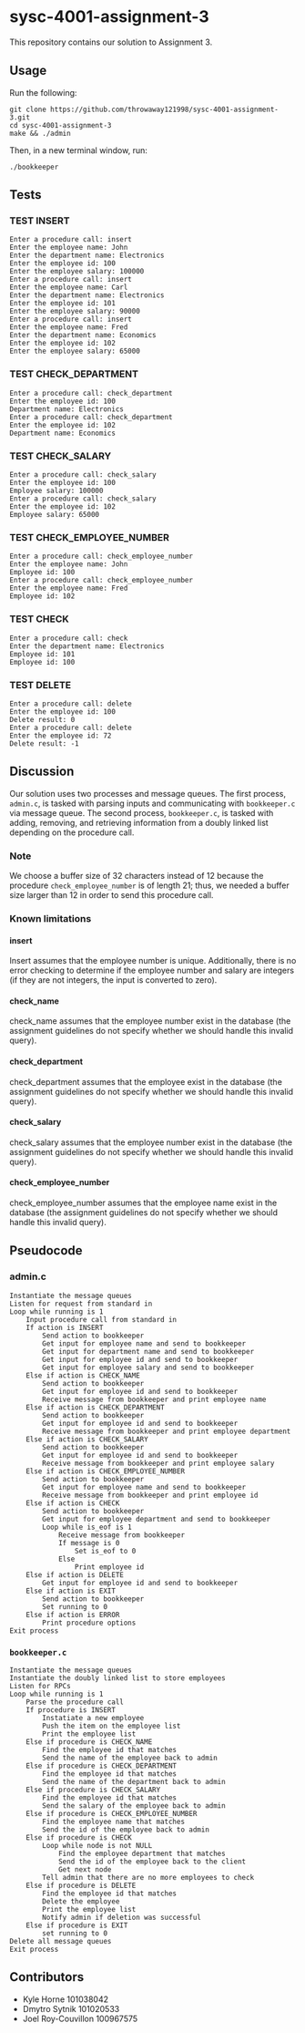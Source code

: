 # sysc-4001-assignment-3

This repository contains our solution to Assignment 3.

## Usage

Run the following:
```
git clone https://github.com/throwaway121998/sysc-4001-assignment-3.git
cd sysc-4001-assignment-3
make && ./admin 
```
Then, in a new terminal window, run:
```
./bookkeeper 
```

## Tests

### TEST INSERT
```
Enter a procedure call: insert
Enter the employee name: John
Enter the department name: Electronics
Enter the employee id: 100
Enter the employee salary: 100000
Enter a procedure call: insert
Enter the employee name: Carl
Enter the department name: Electronics
Enter the employee id: 101
Enter the employee salary: 90000
Enter a procedure call: insert
Enter the employee name: Fred
Enter the department name: Economics
Enter the employee id: 102
Enter the employee salary: 65000
```
### TEST CHECK_DEPARTMENT
```
Enter a procedure call: check_department
Enter the employee id: 100
Department name: Electronics
Enter a procedure call: check_department
Enter the employee id: 102
Department name: Economics
```
### TEST CHECK_SALARY
```
Enter a procedure call: check_salary
Enter the employee id: 100
Employee salary: 100000
Enter a procedure call: check_salary
Enter the employee id: 102
Employee salary: 65000

```
### TEST CHECK_EMPLOYEE_NUMBER
```
Enter a procedure call: check_employee_number
Enter the employee name: John
Employee id: 100
Enter a procedure call: check_employee_number
Enter the employee name: Fred
Employee id: 102
```
### TEST CHECK
```
Enter a procedure call: check
Enter the department name: Electronics
Employee id: 101
Employee id: 100
```
### TEST DELETE
```
Enter a procedure call: delete
Enter the employee id: 100
Delete result: 0
Enter a procedure call: delete
Enter the employee id: 72
Delete result: -1
```

## Discussion

Our solution uses two processes and message queues. The first process, `admin.c`, is tasked with parsing inputs and communicating with `bookkeeper.c` via message queue. The second process, `bookkeeper.c`, is tasked with adding, removing, and retrieving information from a doubly linked list depending on the procedure call.

### Note 

We choose a buffer size of 32 characters instead of 12 because the procedure `check_employee_number` is of length 21; thus, we needed a buffer size larger than 12 in order to send this procedure call.

### Known limitations

#### insert 
Insert assumes that the employee number is unique. Additionally, there is no error checking to determine if the employee number and salary are integers (if they are not integers, the input is converted to zero).

#### check_name
check_name assumes that the employee number exist in the database (the assignment guidelines do not specify whether we should handle this invalid query).

#### check_department
check_department assumes that the employee exist in the database (the assignment guidelines do not specify whether we should handle this invalid query).

#### check_salary
check_salary assumes that the employee number exist in the database (the assignment guidelines do not specify whether we should handle this invalid query).

#### check_employee_number
check_employee_number assumes that the employee name exist in the database (the assignment guidelines do not specify whether we should handle this invalid query).

## Pseudocode
### admin.c
```
Instantiate the message queues
Listen for request from standard in
Loop while running is 1
	Input procedure call from standard in
	If action is INSERT
		Send action to bookkeeper
		Get input for employee name and send to bookkeeper
		Get input for department name and send to bookkeeper
		Get input for employee id and send to bookkeeper
		Get input for employee salary and send to bookkeeper
	Else if action is CHECK_NAME
		Send action to bookkeeper
		Get input for employee id and send to bookkeeper
		Receive message from bookkeeper and print employee name
	Else if action is CHECK_DEPARTMENT
		Send action to bookkeeper
		Get input for employee id and send to bookkeeper
		Receive message from bookkeeper and print employee department
	Else if action is CHECK_SALARY
		Send action to bookkeeper
		Get input for employee id and send to bookkeeper
		Receive message from bookkeeper and print employee salary
	Else if action is CHECK_EMPLOYEE_NUMBER
		Send action to bookkeeper
		Get input for employee name and send to bookkeeper
		Receive message from bookkeeper and print employee id
	Else if action is CHECK
		Send action to bookkeeper
		Get input for employee department and send to bookkeeper
		Loop while is_eof is 1
			Receive message from bookkeeper 
 			If message is 0
				Set is_eof to 0
			Else
				Print employee id
	Else if action is DELETE
		Get input for employee id and send to bookkeeper	
	Else if action is EXIT
		Send action to bookkeeper
		Set running to 0
	Else if action is ERROR
		Print procedure options
Exit process
```

### `bookkeeper.c`
```
Instantiate the message queues
Instantiate the doubly linked list to store employees
Listen for RPCs
Loop while running is 1
	Parse the procedure call
	If procedure is INSERT
		Instatiate a new employee
		Push the item on the employee list
		Print the employee list
	Else if procedure is CHECK_NAME
		Find the employee id that matches
		Send the name of the employee back to admin
	Else if procedure is CHECK_DEPARTMENT
		Find the employee id that matches
		Send the name of the department back to admin
	Else if procedure is CHECK_SALARY
		Find the employee id that matches
		Send the salary of the employee back to admin
	Else if procedure is CHECK_EMPLOYEE_NUMBER
		Find the employee name that matches
		Send the id of the employee back to admin
	Else if procedure is CHECK
		Loop while node is not NULL
			Find the employee department that matches
			Send the id of the employee back to the client
			Get next node
		Tell admin that there are no more employees to check
	Else if procedure is DELETE
		Find the employee id that matches
		Delete the employee
		Print the employee list
		Notify admin if deletion was successful
	Else if procedure is EXIT
		set running to 0
Delete all message queues
Exit process
```

## Contributors

* Kyle Horne 101038042
* Dmytro Sytnik 101020533
* Joel Roy-Couvillon 100967575

